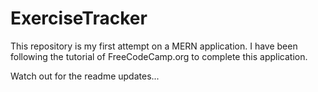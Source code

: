# ExerciseTracker

This repository is my first attempt on a MERN application. I have been following the tutorial of FreeCodeCamp.org to complete this application.

Watch out for the readme updates...
